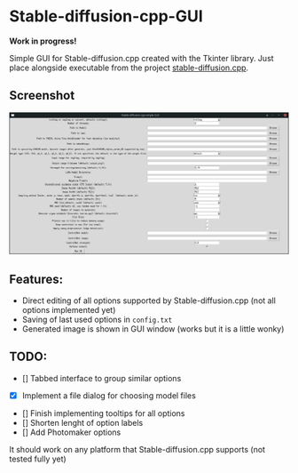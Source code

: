 # Stable-diffusion-cpp-GUI
**Work in progress!**

Simple GUI for Stable-diffusion.cpp created with the Tkinter library. Just place alongside executable from the project [stable-diffusion.cpp](https://github.com/leejet/stable-diffusion.cpp).

## Screenshot

![stable-diffusion-cpp-GUI program window](screen.png)

## Features:
- Direct editing of all options supported by Stable-diffusion.cpp (not all options implemented yet)
- Saving of last used options in `config.txt`
- Generated image is shown in GUI window (works but it is a little wonky)

## TODO:
- [] Tabbed interface to group similar options
- [x] Implement a file dialog for choosing model files
- [] Finish implementing tooltips for all options
- [] Shorten lenght of option labels
- [] Add Photomaker options

It should work on any platform that Stable-diffusion.cpp supports (not tested fully yet)
